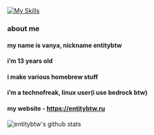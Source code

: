 [![My Skills](https://skillicons.dev/icons?i=py,html,css,linux,ps,ae,lua)](https://entitybtw.ru)
### about me

#### my name is vanya, nickname entitybtw

#### i’m 13 years old

#### i make various homebrew stuff

#### i’m a technofreak, linux user(i use bedrock btw)

#### my website - https://entitybtw.ru
![entitybtw's github stats](https://github-readme-stats.vercel.app/api?username=entitybtw&show_icons=true&theme=merko&hide_border=true&custom_title=entitybtw%27s%20github%20stats)
